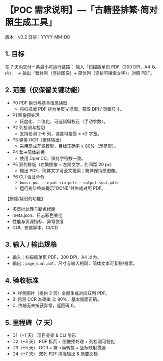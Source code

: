# 【POC 需求说明】—「古籍竖排繁‧简对照生成工具」
版本：v0.2 日期：YYYY-MM-DD

## 1. 目标
在 7 天内交付一条最小可运行链路：
输入「扫描版单页 PDF（300 DPI，A4 以内）」
→ 输出「繁体列（竖排图像）+ 简体列（竖排可搜索文字）」对照 PDF。

## 2. 范围（仅保留关键功能）
- P0 PDF 拆页与基本信息读取
  - 将扫描版 PDF 拆为单页光栅图，获取 DPI / 页面尺寸。
- P1 图像预处理
  - 灰度化、二值化，可选倾斜校正（手动参数）。
- P2 列检测与裁切
  - 支持检测 2–6 列，误差可接受 ≤ ±2 字宽。
- P3 竖排 OCR（繁体输出）
  - 采用现成开源模型，目标正确率 ≥ 80%（示范页）。
- P4 繁→简体转换
  - 使用 OpenCC，保持字符数一致。
- P5 双列排版（右繁图像 + 左简文字，列间距 20 px）
  - 输出 PDF，简体文字可全文搜索；繁体保持原图像。
- P6 CLI 验证命令
  - `boocr poc --input <in.pdf> --output <out.pdf>`
  - 运行完毕终端提示"DONE"并生成对照 PDF。

【删除/延迟的功能】
- 多页批处理与断点续跑
- meta.json、日志彩色美化
- 性能与资源指标、异常恢复
- GUI、安装脚本、CI/CD

## 3. 输入 / 输出规格
- 输入：扫描版单页 PDF，300 DPI，A4 以内。
- 输出：`page_dual.pdf`，尺寸与输入相同，简体文本可复制/搜索。

## 4. 验收标准
- A. 样例图片（提供 3 页）全部生成对应双列 PDF。
- B. 目测 OCR 准确率 ≧ 80%，基本版面正确。
- C. 终端无未捕获异常，返回码 0。

## 5. 里程碑（7 天）
- D1（+1 天） 项目骨架 & CLI 雏形
- D2（+3 天） PDF 拆页 + 图像预处理 + 列检测可视化
- D3（+5 天） OCR + 繁→简转换 + 坐标映射贯通
- D4（+7 天） 双列 PDF 排版输出 & 简要文档
